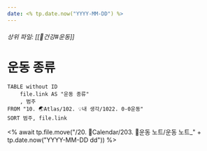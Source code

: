 ```yaml
---
date: <% tp.date.now("YYYY-MM-DD") %>
---
```

###### 상위 파일: [[🧭건강#운동]]

# 운동 종류
```dataview
TABLE without ID
	file.link AS "운동 종류"
	, 범주
FROM "10. 🌏Atlas/102. 💡내 생각/1022. 0-0운동"
SORT 범주, file.link
```
<% await tp.file.move("/20. 📅Calendar/203. 💪운동 노트/운동 노트_" + tp.date.now("YYYY-MM-DD dd")) %>